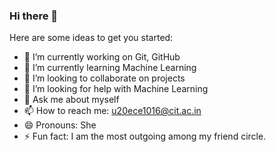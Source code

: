 ### Hi there 👋

Here are some ideas to get you started:

- 🔭 I’m currently working on Git, GitHub
- 🌱 I’m currently learning Machine Learning
- 👯 I’m looking to collaborate on projects
- 🤔 I’m looking for help with Machine Learning
- 💬 Ask me about myself
- 📫 How to reach me: u20ece1016@cit.ac.in
- 😄 Pronouns: She
- ⚡ Fun fact: I am the most outgoing among my friend circle.
